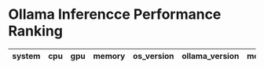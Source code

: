 # Ollama Inferencce Performance Ranking

<!-- Please leave a one line gap between this and the table TABLE_START (DO NOT CHANGE THIS LINE) -->

|system	|cpu	|gpu|	memory|	os_version|	ollama_version|	model_name|	throughput|
| ------| ----|-- | ------|---------- | ------------- |-----------|-----------|
